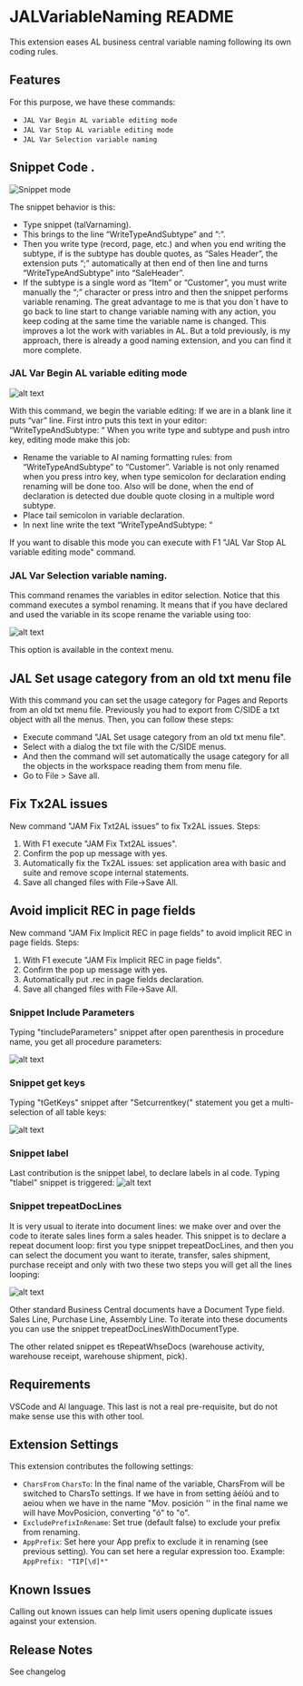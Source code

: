 # JALVariableNaming README

This extension eases AL business central variable naming following its own coding rules.

## Features

For this purpose, we have these commands:
* `JAL Var Begin AL variable editing mode`
* `JAL Var Stop AL variable editing mode`
* `JAL Var Selection variable naming`

## Snippet Code .

![Snippet mode](https://github.com/JalmarazMartn/JAMALVariablenaming/blob/master/images/SnippetStyle.gif?raw=true)

The snippet behavior is this:
- Type snippet (talVarnaming).
- This brings to the line “WriteTypeAndSubtype” and ”:”.
- Then you write type (record, page, etc.) and when you end writing the subtype, if is the subtype has double quotes, as “Sales Header”, the extension puts “;” automatically at then end of then line and turns “WriteTypeAndSubtype” into “SaleHeader”.
- 	If the subtype is a single word as “Item” or “Customer”, you must write manually the “;” character or press intro and then the snippet performs variable renaming.
The great advantage to me is that you don´t have to go back to line start to change variable naming with any action, you keep coding at the same time the variable name is changed. This improves a lot the work with variables in AL. But a told previously, is my approach, there is already a good naming extension, and you can find it more complete.


### JAL Var Begin AL variable editing mode

![alt text](https://github.com/JalmarazMartn/JAMALVariablenaming/blob/master/images/IntroWithVarMode.gif?raw=true)

With this command, we begin the variable editing: If we are in a blank line it puts “var” line.
First intro puts this text in your editor: “WriteTypeAndSubtype: “
When you write type and subtype and push intro key, editing mode make this job:
* Rename the variable to Al naming formatting rules: from “WriteTypeAndSubtype” to “Customer”. Variable is not only renamed when you press intro key, when type semicolon for declaration ending renaming will be done too. Also will be done, when the end of declaration is detected due double quote closing in a multiple word subtype.
* Place tail semicolon in variable declaration.
* In next line write the text  “WriteTypeAndSubtype: “

If you want to disable this mode you can execute with F1 "JAL Var Stop AL variable editing mode" command.

### JAL Var Selection variable naming.

This command renames the variables in editor selection. Notice that this command executes a symbol renaming. It means that if you have declared and used the variable in its scope rename the variable using too:


![alt text](https://github.com/JalmarazMartn/JAMALVariablenaming/blob/master/images/SelRename.gif?raw=true)

This option is available in the context menu.
## JAL Set usage category from an old txt menu file

With this command you can set the usage category for Pages and Reports from an old txt menu file. Previously you had to export from C/SIDE a txt object with all the menus. Then, you can follow these steps:

* Execute command "JAL Set usage category from an old txt menu file".
* Select with a dialog the txt file with the C/SIDE menus.
* And then the command will set automatically the usage category for all the objects in the workspace reading them from menu file.
* Go to File > Save all.

## Fix Tx2AL issues

New command "JAM Fix Txt2AL issues" to fix Tx2AL issues. Steps:
1. With F1 execute "JAM Fix Txt2AL issues".
2. Confirm the pop up message with yes.
3. Automatically fix the Tx2AL issues: set application area with basic and suite and remove scope internal statements.
4. Save all changed files with File->Save All.

## Avoid implicit REC in page fields

New command "JAM Fix Implicit REC in page fields" to avoid implicit REC in page fields. Steps:
1. With F1 execute "JAM Fix Implicit REC in page fields".
2. Confirm the pop up message with yes.
3. Automatically put .rec in page fields declaration.
4. Save all changed files with File->Save All.

### Snippet Include Parameters

Typing "tincludeParameters" snippet after open parenthesis in procedure name, you get all procedure parameters:

![alt text](https://github.com/JalmarazMartn/JAMALVariablenaming/blob/master/images/tincludeParameters.gif?raw=true)

### Snippet get keys

Typing "tGetKeys" snippet after "Setcurrentkey(" statement you get a multi-selection of all table keys:

![alt text](https://github.com/JalmarazMartn/JAMALVariablenaming/blob/master/images/tGetKeys.gif?raw=true)


### Snippet label

Last contribution is the snippet label, to declare labels in al code. Typing "tlabel" snippet is triggered:
![alt text](https://github.com/JalmarazMartn/JAMALVariablenaming/blob/master/images/tlabel.gif?raw=true)

### Snippet trepeatDocLines

It is very usual to iterate into document lines: we make over and over the code to iterate sales lines form a sales header. This snippet is to declare a repeat document loop: first you type snippet trepeatDocLines, and then you can select the document you want to iterate, transfer, sales shipment, purchase receipt and only with two these two steps you will get all the lines looping:

![alt text](https://github.com/JalmarazMartn/JAMALVariablenaming/blob/master/images/tRepeatDocs.gif?raw=true)

Other standard Business Central documents have a Document Type field. Sales Line, Purchase Line, Assembly Line. To iterate into these documents you can use the snippet trepeatDocLinesWithDocumentType.

The other related snippet es tRepeatWhseDocs (warehouse activity, warehouse receipt, warehouse shipment, pick).

## Requirements

VSCode and Al language. This last is not a real pre-requisite, but do not make sense use this with other tool.

## Extension Settings

This extension contributes the following settings:

* `CharsFrom` `CharsTo`: In the final name of the variable, CharsFrom will be switched to CharsTo settings. If we have in from setting áéíóú and to aeiou when we have in the name "Mov. posición '' in the final name we will have MovPosicion, converting "ó" to "o".
* `ExcludePrefixInRename`: Set true (default false) to exclude your prefix from renaming.
* `AppPrefix`: Set here your App prefix to exclude it in renaming (see previous setting). You can set here a regular expression too. Example: `AppPrefix: "TIP[\d]*"`

## Known Issues

Calling out known issues can help limit users opening duplicate issues against your extension.


## Release Notes

See changelog
